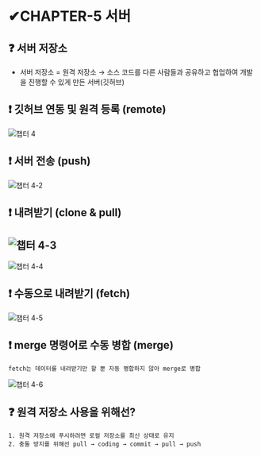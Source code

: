 # ✔CHAPTER-5 서버

## ❓ 서버 저장소
- 서버 저장소 = 원격 저장소
    → 소스 코드를 다른 사람들과 공유하고 협업하여 개발을 진행할 수 있게 만든 서버(깃허브)

## ❗ 깃허브 연동 및 원격 등록 (remote)
![챕터 4](https://user-images.githubusercontent.com/105197546/205577959-ff95fe24-2d65-4943-947e-af2ff483718e.png)

## ❗ 서버 전송 (push)
![챕터 4-2](https://user-images.githubusercontent.com/105197546/205580559-93f0f3f6-ccd7-472f-be9c-6b63f5776490.png)

## ❗ 내려받기 (clone & pull)
![챕터 4-3](https://user-images.githubusercontent.com/105197546/205582071-e9577893-87a6-49bc-8a21-92f723224306.png)
----------------------------------------------------------
![챕터 4-4](https://user-images.githubusercontent.com/105197546/205583175-20f0f134-8ae1-44eb-b013-57a1eaaf64c7.png)

## ❗ 수동으로 내려받기 (fetch)
![챕터 4-5](https://user-images.githubusercontent.com/105197546/205585334-9fb55fc0-db1d-4e30-8eaf-99500dcbcaa5.png)

## ❗ merge 명령어로 수동 병합 (merge)
```
fetch는 데이터를 내려받기만 할 뿐 자동 병합하지 않아 merge로 병합
```
![챕터 4-6](https://user-images.githubusercontent.com/105197546/205586142-04afccd4-82ba-436a-bc37-8f46c943f51a.png)

## ❓ 원격 저장소 사용을 위해선?
```
1. 원격 저장소에 푸시하려면 로컬 저장소를 최신 상태로 유지
2. 충돌 방지를 위해선 pull → coding → commit → pull → push
```



